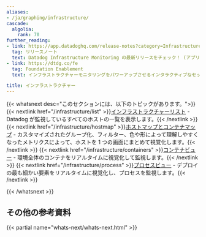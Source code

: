 ```yaml
---
aliases:
- /ja/graphing/infrastructure/
cascade:
  algolia:
    rank: 70
further_reading:
- link: https://app.datadoghq.com/release-notes?category=Infrastructure%20Monitoring
  tag: リリースノート
  text: Datadog Infrastructure Monitoring の最新リリースをチェック！ (アプリログインが必要です)。
- link: https://dtdg.co/fe
  tag: Foundation Enablement
  text: インフラストラクチャーモニタリングをパワーアップさせるインタラクティブなセッションに参加できます

title: インフラストラクチャー
---
```


{{< whatsnext desc="このセクションには、以下のトピックがあります。">}}
    {{< nextlink href="/infrastructure/list" >}}<u>インフラストラクチャーリスト</u> - Datadog が監視しているすべてのホストの一覧を表示します。{{< /nextlink >}}
    {{< nextlink href="/infrastructure/hostmap" >}}<u>ホストマップとコンテナマップ</u> - カスタマイズされたグループ化、フィルター、色や形によって理解しやすくなったメトリクスによって、ホストを 1 つの画面にまとめて視覚化します。{{< /nextlink >}}
    {{< nextlink href="/infrastructure/containers" >}}<u>コンテナビュー</u> - 環境全体のコンテナをリアルタイムに視覚化して監視します。{{< /nextlink >}}
    {{< nextlink href="/infrastructure/process" >}}<u>プロセスビュー</u> - デプロイの最も細かい要素をリアルタイムに視覚化し、プロセスを監視します。{{< /nextlink >}}

{{< /whatsnext >}}

## その他の参考資料

{{< partial name="whats-next/whats-next.html" >}}
